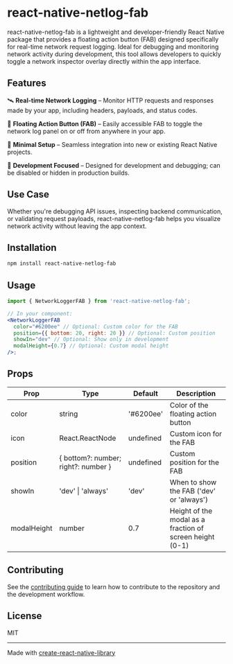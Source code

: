 # react-native-netlog-fab

react-native-netlog-fab is a lightweight and developer-friendly React Native package that provides a floating action button (FAB) designed specifically for real-time network request logging. Ideal for debugging and monitoring network activity during development, this tool allows developers to quickly toggle a network inspector overlay directly within the app interface.

## Features

🛰️ **Real-time Network Logging** – Monitor HTTP requests and responses made by your app, including headers, payloads, and status codes.

🧲 **Floating Action Button (FAB)** – Easily accessible FAB to toggle the network log panel on or off from anywhere in your app.

🔧 **Minimal Setup** – Seamless integration into new or existing React Native projects.

🎯 **Development Focused** – Designed for development and debugging; can be disabled or hidden in production builds.

## Use Case

Whether you're debugging API issues, inspecting backend communication, or validating request payloads, react-native-netlog-fab helps you visualize network activity without leaving the app context.

## Installation

```sh
npm install react-native-netlog-fab
```

## Usage

```jsx
import { NetworkLoggerFAB } from 'react-native-netlog-fab';

// In your component:
<NetworkLoggerFAB
  color="#6200ee" // Optional: Custom color for the FAB
  position={{ bottom: 20, right: 20 }} // Optional: Custom position
  showIn="dev" // Optional: Show only in development
  modalHeight={0.7} // Optional: Custom modal height
/>;
```

## Props

| Prop        | Type                                | Default   | Description                                              |
| ----------- | ----------------------------------- | --------- | -------------------------------------------------------- |
| color       | string                              | '#6200ee' | Color of the floating action button                      |
| icon        | React.ReactNode                     | undefined | Custom icon for the FAB                                  |
| position    | { bottom?: number; right?: number } | undefined | Custom position for the FAB                              |
| showIn      | 'dev' \| 'always'                   | 'dev'     | When to show the FAB ('dev' or 'always')                 |
| modalHeight | number                              | 0.7       | Height of the modal as a fraction of screen height (0-1) |

## Contributing

See the [contributing guide](CONTRIBUTING.md) to learn how to contribute to the repository and the development workflow.

## License

MIT

---

Made with [create-react-native-library](https://github.com/callstack/react-native-builder-bob)
